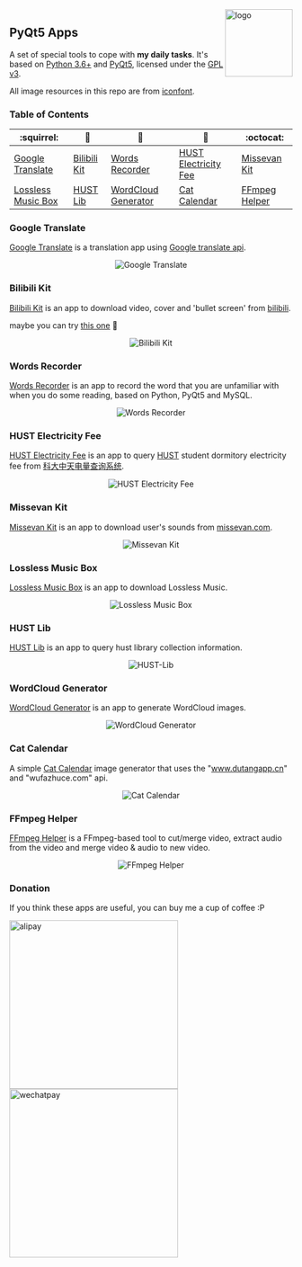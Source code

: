 <img src="images/icon.png" alt="logo" height="120" align="right" title="PyQt5 Apps" />

## PyQt5 Apps

A set of special tools to cope with **my daily tasks**. It's based on [Python 3.6+](https://www.python.org) and [PyQt5](https://riverbankcomputing.com/software/pyqt/download5), licensed under the [GPL v3](LICENSE).

All image resources in this repo are from [iconfont](http://www.iconfont.cn).

### Table of Contents
|           :squirrel:           |      :jack_o_lantern:          |            :beer:              |            :fish_cake:         |            :octocat:            |
| ------------------------------ | ------------------------------ | -------------------------------| ------------------------------ | ------------------------------- |
| [Google Translate](#google-translate) | [Bilibili Kit](#bilibili-kit) | [Words Recorder](#words-recorder) | [HUST Electricity Fee](#hust-electricity-fee) | [Missevan Kit](#missevan-kit) |
| [Lossless Music Box](#lossless-music-box) | [HUST Lib](#hust-lib) | [WordCloud Generator](#wordcloud-generator) | [Cat Calendar](#cat-calendar) | [FFmpeg Helper](#ffmpeg-helper)  |

### Google Translate
[Google Translate](google-translate) is a translation app using [Google translate api](https://github.com/ssut/py-googletrans).

<div align="center">
    <img src="images/Google-Translate.png" alt="Google Translate" title="Google Translate" />
</div>

### Bilibili Kit

[Bilibili Kit](bilibili-kit) is an app to download video, cover and  'bullet screen' from [bilibili](https://www.bilibili.com/). 

maybe you can try [this one](https://github.com/LewisTian/bili-box) :flags:

<div align="center">
    <img src="images/Bilibili-Kit.png" alt="Bilibili Kit"  title="Bilibili Kit" />
</div>

### Words Recorder

[Words Recorder](words-recorder) is an app to record the word that you are unfamiliar with when you do some reading, based on Python, PyQt5 and MySQL. 

<div align="center">
    <img src="images/Words-Recorder.png" alt="Words Recorder"  title="Words Recorder" />
</div>

### HUST Electricity Fee

[HUST Electricity Fee](hust-electricity-fee) is an app to query [HUST](http://www.hust.edu.cn/) student dormitory electricity fee from [科大中天电量查询系统](http://202.114.18.218/Main.aspx). 

<div align="center">
    <img src="images/HUST-Electricity-Fee.png" alt="HUST Electricity Fee" title="HUST Electricity Fee" />
</div>

### Missevan Kit

[Missevan Kit](missevan-kit) is an app to download user's sounds from [missevan.com](http://www.missevan/). 

<div align="center">
    <img src="images/missevan-kit.png" alt="Missevan Kit"  title="Missevan Kit" />
</div>

### Lossless Music Box

[Lossless Music Box](lossless-music-box) is an app to download Lossless Music.
<div align="center">
    <img src="images/Lossless-Music-Box.gif" alt="Lossless Music Box" title="Lossless Music Box" />
</div>

### HUST Lib

[HUST Lib](hust-lib) is an app to query hust library collection information.
<div align="center">
    <img src="images/HUST-Lib.gif" alt="HUST-Lib" title="HUST-Lib" />
</div>

### WordCloud Generator

[WordCloud Generator](word-cloud-generator) is an app to generate WordCloud images.
<div align="center">
    <img src="images/word-cloud-generator.gif" alt="WordCloud Generator" title="WordCloud Generator" />
</div>

### Cat Calendar

A simple [Cat Calendar](cat-calendar) image generator that uses the "www.dutangapp.cn" and "wufazhuce.com" api.

<div align="center">
    <img src="images/cat-calendar.gif" alt="Cat Calendar" title="Cat Calendar" />
</div>

### FFmpeg Helper

[FFmpeg Helper](ffmpeg-helper) is a FFmpeg-based tool to cut/merge video, extract audio from the video and merge video & audio to new video.

<div align="center">
    <img src="images/ffmpeg-helper.gif" alt="FFmpeg Helper" title="FFmpeg Helper" />
</div>

### Donation
If you think these apps are useful, you can buy me a cup of coffee :P
<div>
	<img src="images/alipay.png" alt="alipay" title="非常感谢请我喝一杯咖啡:D" width="300">
	<img src="images/wechatpay.png" alt="wechatpay" title="非常感谢请我喝一杯咖啡:D" width="300">
</div>
